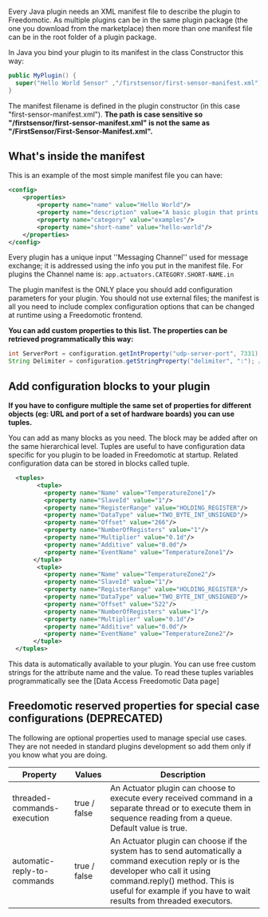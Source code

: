 Every Java plugin needs an XML manifest file to describe the plugin to Freedomotic. As multiple plugins can be in the same plugin package (the one you download from the marketplace) then more than one manifest file can be in the root folder of a plugin package.

In Java you bind your plugin to its manifest in the class Constructor this way:
```java
public MyPlugin() {
  super("Hello World Sensor" ,"/firstsensor/first-sensor-manifest.xml");
}
```

The manifest filename is defined in the plugin constructor (in this case "first-sensor-manifest.xml"). 
**The path is case sensitive so "/firstsensor/first-sensor-manifest.xml" is not the same as "/FirstSensor/First-Sensor-Manifest.xml".**

## What's inside the manifest ##
This is an example of the most simple manifest file you can have:

```xml
<config>
    <properties>
        <property name="name" value="Hello World"/>
        <property name="description" value="A basic plugin that prints 'Hello World' on standard output"/>
        <property name="category" value="examples"/>
        <property name="short-name" value="hello-world"/>
    </properties>
</config>
```

Every plugin has a unique input ''Messaging Channel'' used for message exchange; it is addressed using the info you put in the manifest file.
For plugins the Channel name is: `app.actuators.CATEGORY.SHORT-NAME.in`

The plugin manifest is the ONLY place you should add configuration parameters for your plugin. You should not use external files; the manifest is all you need to include complex configuration options that can be changed at runtime using a Freedomotic frontend.

**You can add custom properties to this list. The properties can be retrieved programmatically this way:**

```java
int ServerPort = configuration.getIntProperty("udp-server-port", 7331); //defaults to 7331 if not found in manifest
String Delimiter = configuration.getStringProperty("delimiter", ":"); //defaults to ':' if not found in manifest
```

## Add configuration blocks to your plugin ##


**If you have to configure multiple the same set of properties for different objects (eg: URL and port of a set of hardware boards) you can use tuples.**

You can add as many <tuple></tuple> blocks as you need. The <tuples></tuples> block may be added after <properties></properties> on the same hierarchical level. Tuples are useful to have configuration data specific for you plugin to be loaded in Freedomotic at startup. Related configuration data can be stored in blocks called tuple.
```xml
  <tuples>
        <tuple>
          <property name="Name" value="TemperatureZone1"/>
          <property name="SlaveId" value="1"/>
          <property name="RegisterRange" value="HOLDING_REGISTER"/>
          <property name="DataType" value="TWO_BYTE_INT_UNSIGNED"/>
          <property name="Offset" value="266"/>
          <property name="NumberOfRegisters" value="1"/>
          <property name="Multiplier" value="0.1d"/>
          <property name="Additive" value="0.0d"/>
          <property name="EventName" value="TemperatureZone1"/>
       </tuple>
        <tuple>
          <property name="Name" value="TemperatureZone2"/>
          <property name="SlaveId" value="1"/>
          <property name="RegisterRange" value="HOLDING_REGISTER"/>
          <property name="DataType" value="TWO_BYTE_INT_UNSIGNED"/>
          <property name="Offset" value="522"/>
          <property name="NumberOfRegisters" value="1"/>          
          <property name="Multiplier" value="0.1d"/>
          <property name="Additive" value="0.0d"/>
          <property name="EventName" value="TemperatureZone2"/>
       </tuple>
  </tuples>
```

This data is automatically available to your plugin. You can use free custom strings for the attribute name and the value. To read these tuples variables programmatically see the [Data Access Freedomotic Data page]

## Freedomotic reserved properties for special case configurations (DEPRECATED) ##
The following are optional properties used to manage special use cases. They are not needed in standard plugins development so add them only if you know what you are doing.

Property | Values | Description
---------|--------|------------
threaded-commands-execution | true / false | An Actuator plugin can choose to execute every received command in a separate thread or to execute them in sequence reading from a queue. Default value is true.
automatic-reply-to-commands | true / false | An Actuator plugin can choose if the system has to send automatically a command execution reply or is the developer who call it using command.reply() method. This is useful for example if you have to wait results from threaded executors.